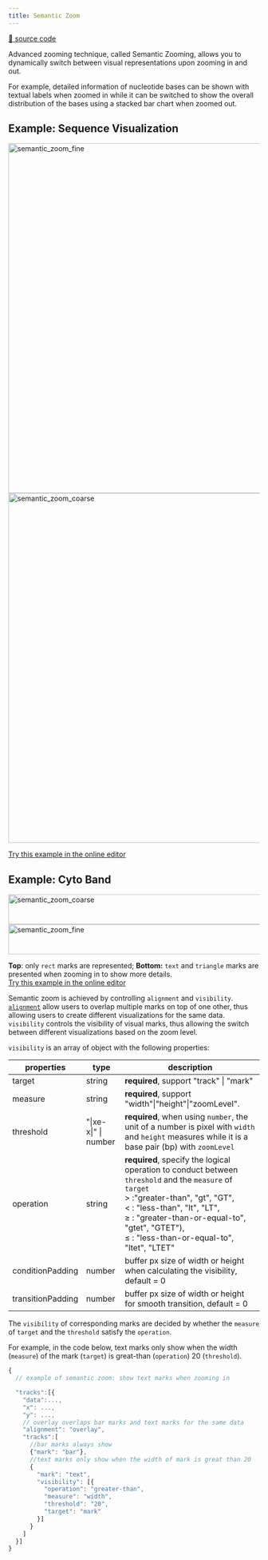 ```yaml
---
title: Semantic Zoom
---
```


[:link: source code](https://github.com/gosling-lang/gosling.js/blob/43626eaf21417bf36128a405dceeaa6ee00d0851/src/core/gosling.schema.ts#L278)

Advanced zooming technique, called Semantic Zooming, allows you to dynamically switch between visual representations upon zooming in and out. 

For example, detailed information of nucleotide bases can be shown with textual labels when zoomed in while it can be switched to show the overall distribution of the bases using a stacked bar chart when zoomed out.

## Example: Sequence Visualization
<img src="https://raw.githubusercontent.com/gosling-lang/gosling-docs/master/images/semantic_zoom_1.png" alt="semantic_zoom_fine" width="700"/>

<img src="https://raw.githubusercontent.com/gosling-lang/gosling-docs/master/images/semantic_zoom_0.png" alt="semantic_zoom_coarse" width="700"/>  

[Try this example in the online editor](<https://gosling-lang.github.io/gosling.js/?gist=wangqianwen0418/aa231b87458369ea53d071ad59c81812>)

## Example: Cyto Band
<img src="https://raw.githubusercontent.com/gosling-lang/gosling-docs/master/images/semantic_zoom_2.png" alt="semantic_zoom_coarse" height="60" width="700"/>  

<img src="https://raw.githubusercontent.com/gosling-lang/gosling-docs/master/images/semantic_zoom_3.png" alt="semantic_zoom_fine" height="60" width="700"/> 

**Top**: only `rect` marks are represented; **Bottom:** `text` and `triangle` marks are presented when zooming in to show more details.  
[Try this example in the online editor](<https://gosling-lang.github.io/gosling.js/?gist=wangqianwen0418/509f253bf1b815d225f593218ee13211>)


Semantic zoom is achieved by controlling `alignment` and `visibility`.
[`alignment`](https://github.com/gosling-lang/gosling-docs/blob/master/docs/composition.md#overlaid-tracks) allow users to overlap multiple marks on top of one other, thus allowing users to create different visualizations for the same data.
`visibility` controls the visibility of visual marks, thus allowing the switch between different visualizations based on the zoom level.

`visibility` is an array of object with the following properties:

| properties  | type  | description|   
|---|---|---|
|target| string| **required**, support "track" \| "mark" |
| measure | string | **required**, support "width"\|"height"\|"zoomLevel".|
| threshold | "\|xe-x\|" \| number | **required**, when using `number`, the unit of a number is pixel with `width` and `height` measures while it is a base pair (bp) with `zoomLevel` |
| operation |  string | **required**, specify the logical operation to conduct between `threshold` and the `measure` of `target`<br/> > :"greater-than", "gt", "GT",<br/> < : "less-than", "lt", "LT", <br/> ≥ : "greater-than-or-equal-to", "gtet", "GTET"), <br/> ≤ : "less-than-or-equal-to", "ltet", "LTET"  |
  | conditionPadding | number | buffer px size of width or height when calculating the visibility, default = 0 |
| transitionPadding | number | buffer px size of width or height for smooth transition, default = 0 |

The `visibility` of corresponding marks are decided by whether the `measure` of `target` and the `threshold` satisfy the `operation`.

For example, in the code below, text marks only show when the width (`measure`) of the mark (`target`) is great-than (`operation`) 20 (`threshold`).

```javascript
{
  // example of semantic zoom: show text marks when zooming in

  "tracks":[{
    "data":...,
    "x": ...,
    "y": ...,
    // overlay overlaps bar marks and text marks for the same data
    "alignment": "overlay",
    "tracks":[
      //bar marks always show
      {"mark": "bar"},
      //text marks only show when the width of mark is great than 20 
      {
        "mark": "text",
        "visibility": [{
          "operation": "greater-than",
          "measure": "width",
          "threshold": "20",
          "target": "mark"
        }] 
      }
    ]
  }]
}
```